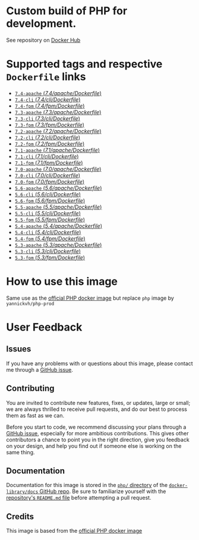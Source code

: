 # Custom build of PHP for development.

See repository on [Docker Hub](https://hub.docker.com/r/yannickvh/php-prod/)

# Supported tags and respective `Dockerfile` links

- [ `7.4-apache` (*7.4/apache/Dockerfile*)](https://github.com/yvh/docker-php-prod/blob/master/apache/Dockerfile)
- [ `7.4-cli` (*7.4/cli/Dockerfile*)](https://github.com/yvh/docker-php-prod/blob/master/cli/Dockerfile)
- [ `7.4-fpm` (*7.4/fpm/Dockerfile*)](https://github.com/yvh/docker-php-prod/blob/master/fpm/Dockerfile)
- [ `7.3-apache` (*7.3/apache/Dockerfile*)](https://github.com/yvh/docker-php-prod/blob/7.3/apache/Dockerfile)
- [ `7.3-cli` (*7.3/cli/Dockerfile*)](https://github.com/yvh/docker-php-prod/blob/7.3/cli/Dockerfile)
- [ `7.3-fpm` (*7.3/fpm/Dockerfile*)](https://github.com/yvh/docker-php-prod/blob/7.3/fpm/Dockerfile)
- [ `7.2-apache` (*7.2/apache/Dockerfile*)](https://github.com/yvh/docker-php-prod/blob/7.2/apache/Dockerfile)
- [ `7.2-cli` (*7.2/cli/Dockerfile*)](https://github.com/yvh/docker-php-prod/blob/7.2/cli/Dockerfile)
- [ `7.2-fpm` (*7.2/fpm/Dockerfile*)](https://github.com/yvh/docker-php-prod/blob/7.2/fpm/Dockerfile)
- [ `7.1-apache` (*7.1/apache/Dockerfile*)](https://github.com/yvh/docker-php-prod/blob/7.1/apache/Dockerfile)
- [ `7.1-cli` (*7.1/cli/Dockerfile*)](https://github.com/yvh/docker-php-prod/blob/7.1/cli/Dockerfile)
- [ `7.1-fpm` (*7.1/fpm/Dockerfile*)](https://github.com/yvh/docker-php-prod/blob/7.1/fpm/Dockerfile)
- [ `7.0-apache` (*7.0/apache/Dockerfile*)](https://github.com/yvh/docker-php-prod/blob/7.0/apache/Dockerfile)
- [ `7.0-cli` (*7.0/cli/Dockerfile*)](https://github.com/yvh/docker-php-prod/blob/7.0/cli/Dockerfile)
- [ `7.0-fpm` (*7.0/fpm/Dockerfile*)](https://github.com/yvh/docker-php-prod/blob/7.0/fpm/Dockerfile)
- [ `5.6-apache` (*5.6/apache/Dockerfile*)](https://github.com/yvh/docker-php-prod/blob/5.6/apache/Dockerfile)
- [ `5.6-cli` (*5.6/cli/Dockerfile*)](https://github.com/yvh/docker-php-prod/blob/5.6/cli/Dockerfile)
- [ `5.6-fpm` (*5.6/fpm/Dockerfile*)](https://github.com/yvh/docker-php-prod/blob/5.6/fpm/Dockerfile)
- [ `5.5-apache` (*5.5/apache/Dockerfile*)](https://github.com/yvh/docker-php-prod/blob/5.5/apache/Dockerfile)
- [ `5.5-cli` (*5.5/cli/Dockerfile*)](https://github.com/yvh/docker-php-prod/blob/5.5/cli/Dockerfile)
- [ `5.5-fpm` (*5.5/fpm/Dockerfile*)](https://github.com/yvh/docker-php-prod/blob/5.5/fpm/Dockerfile)
- [ `5.4-apache` (*5.4/apache/Dockerfile*)](https://github.com/yvh/docker-php-prod/blob/5.4/apache/Dockerfile)
- [ `5.4-cli` (*5.4/cli/Dockerfile*)](https://github.com/yvh/docker-php-prod/blob/5.4/cli/Dockerfile)
- [ `5.4-fpm` (*5.4/fpm/Dockerfile*)](https://github.com/yvh/docker-php-prod/blob/5.4/fpm/Dockerfile)
- [ `5.3-apache` (*5.3/apache/Dockerfile*)](https://github.com/yvh/docker-php-prod/blob/5.3/apache/Dockerfile)
- [ `5.3-cli` (*5.3/cli/Dockerfile*)](https://github.com/yvh/docker-php-prod/blob/5.3/cli/Dockerfile)
- [ `5.3-fpm` (*5.3/fpm/Dockerfile*)](https://github.com/yvh/docker-php-prod/blob/5.3/fpm/Dockerfile)

# How to use this image

Same use as the [official PHP docker image](https://hub.docker.com/_/php/) but replace `php` image by `yannickvh/php-prod`

# User Feedback

## Issues

If you have any problems with or questions about this image, please contact me through a [GitHub issue](https://github.com/yvh/docker-php-prod/issues).

## Contributing

You are invited to contribute new features, fixes, or updates, large or small; we are always thrilled to receive pull requests, and do our best to process them as fast as we can.

Before you start to code, we recommend discussing your plans through a [GitHub issue](https://github.com/docker-library/php/issues), especially for more ambitious contributions. This gives other contributors a chance to point you in the right direction, give you feedback on your design, and help you find out if someone else is working on the same thing.

## Documentation

Documentation for this image is stored in the [`php/` directory](https://github.com/docker-library/docs/tree/master/php) of the [`docker-library/docs` GitHub repo](https://github.com/docker-library/docs). Be sure to familiarize yourself with the [repository's `README.md` file](https://github.com/docker-library/docs/blob/master/README.md) before attempting a pull request.

## Credits

This image is based from the [official PHP docker image](https://hub.docker.com/_/php/)
